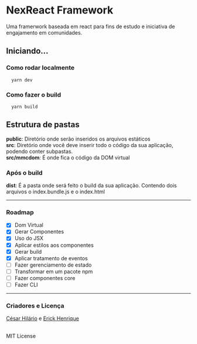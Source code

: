 # NexReact Framework
Uma framerwork baseada em react para fins de estudo e iniciativa de engajamento em comunidades.
## **Iniciando...**

### Como rodar localmente
```
  yarn dev
```

### Como fazer o build
```
  yarn build
```

## **Estrutura de pastas**
**public**: Diretório onde serão inseridos os arquivos estáticos
<br/>
**src**: Diretório onde você deve inserir todo o código da sua aplicação, podendo conter subpastas.
<br/>
**src/mmcdom**: É onde fica o código da DOM virtual

### **Após o build**
**dist**: É a pasta onde será feito o build da sua aplicação. Contendo dois arquivos o index.bundle.js e o index.html
***
### Roadmap
- [X] Dom Virtual
- [X] Gerar Componentes
- [X] Uso do JSX
- [X] Aplicar estilos aos componentes
- [X] Gerar build  
- [X] Aplicar tratamento de eventos
- [ ] Fazer gerenciamento de estado 
- [ ] Transformar em um pacote npm
- [ ] Fazer componentes core
- [ ] Fazer CLI 
***
### Criadores e Licença

<a href="https://github.com/cesarhilario">César Hilário</a> 
e 
<a href="https://github.com/Erick-34">Erick Henrique</a>
<br/>
<br/>

MIT License
